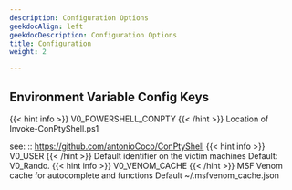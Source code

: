 ```yaml
---
description: Configuration Options
geekdocAlign: left
geekdocDescription: Configuration Options
title: Configuration
weight: 2

---
```


## Environment Variable Config Keys
{{< hint info >}}
V0_POWERSHELL_CONPTY
{{< /hint >}}
Location of Invoke-ConPtyShell.ps1

see: ::
    https://github.com/antonioCoco/ConPtyShell
{{< hint info >}}
V0_USER
{{< /hint >}}
Default identifier on the victim machines Default: V0_Rando.
{{< hint info >}}
V0_VENOM_CACHE
{{< /hint >}}
MSF Venom cache for autocomplete and functions
Default ~/.msfvenom_cache.json

